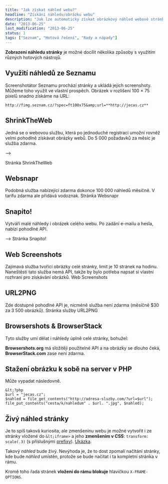 ```yaml
---
title: "Jak získat náhled webu?"
headline: "Získání náhledu/obrázku webu"
description: "Jak lze automaticky získat obrázkový náhled webové stránky."
date: "2013-06-25"
last_modification: "2013-06-25"
status: 1
tags: ["Seznam", "Hotová řešení", "Rady a nápady"]
---
```


**Zobrazení náhledu stránky** je možné docílit několika způsoby s využitím různých hotových nástrojů.

## Využití náhledů ze Seznamu

Screenshotátor Seznamu prochází stránky a ukládá jejich screenshoty. Můžeme toho využít ve vlastní prospěch. Obrázek v rozlišení 100 × 75 pixelů snadno získáme na URL:
```
http://fimg.seznam.cz/?spec=ft100x75&amp;url=**http://jecas.cz**
```

## ShrinkTheWeb

Jedná se o webovou službu, která po jednoduché registraci umožní rovněž velmi pohodlně získávat obrázky webů. Do 5 000 požadavků za měsíc je služba zdarma.

-->

Stránka ShrinkTheWeb

## Websnapr

Podobná služba nabízející zdarma dokonce 100 000 náhledů měsíčně. V tarifu zdarma ale přidává vodoznak.
Stránka Websnapr

## Snapito!

Vytváří malé náhledy i obrázek celého webu. Po zadání e-mailu a hesla, nabízí pohodlné API.

-->
Stránka Snapito!

## Web Screenshots

Zajímavá služba tvořící obrázky celé stránky, limit je 10 stránek na hodinu. Naneštěstí tato služba nemá API, takže by bylo potřeba napsat si vlastní rozhraní pro získávání obrázků.
Web Screenshots

## URL2PNG

Zde dostupné pohodlné API je, nicméně služba není zdarma (měsíčně $30 za 3 500 obrázků).
Stránka služby URL2PNG

## Browsershots &amp; BrowserStack

Tyto služby umí dělat i náhledy úplně celé stránky, bohužel:

**Browsershots.org** má složitěji použitelné API a na obrázky se dlouho čeká,
**BrowserStack.com** zase není zdarma.

## Stažení obrázku k sobě na server v PHP

Může vypadat následovně.
```
&lt;?php
$url = "jecas.cz";
$nahled = file_get_contents("http://adresa-sluzby.com/?url=$url");
file_put_contents("cesta/k/nahledum" . $url. ".jpg", $nahled);
```

## Živý náhled stránky

Je to spíš taková kuriosita, ale zmenšeninu webu je možné vytvořit i ze stránky vložené do `&lt;iframe>` a jeho **zmenšením v CSS**: `transform: scale(.3)` (s příslušnými [prefixy](/css-prefixy)). [Ukázka](http://kod.djpw.cz/wqv).

Takový *náhled* bude živý. Nevýhoda je, že to dost zpomalí načítání stránky, kde bude *náhled* umístěn, protože se bude načítat i ta kompletní stránka v rámu.

Kromě toho řada stránek **vložení do rámu blokuje** hlavičkou `X-FRAME-OPTIONS`.